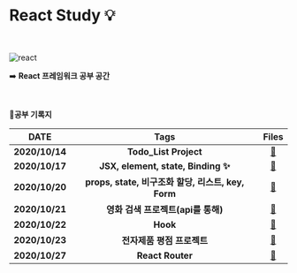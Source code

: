 # React Study :bulb:

</br>



![react](https://user-images.githubusercontent.com/48006103/95996882-21220080-0e6e-11eb-9820-20f125fd510b.png)









:arrow_right: **React 프레임워크 공부 공간**



</br>



📖**공부 기록지**

|      DATE      |                        Tags                        |                            Files                             |
| :------------: | :------------------------------------------------: | :----------------------------------------------------------: |
| **2020/10/14** |               **Todo_List Project**                | [:open_file_folder:](https://github.com/holim0/Front_End_Study/blob/master/README_Directory/React/20201014.md) |
| **2020/10/17** |         **JSX, element, state, Binding ✨**         | [:open_file_folder:](https://github.com/holim0/Front_End_Study/blob/master/README_Directory/React/20201016.md) |
| **2020/10/20** | **props, state, 비구조화 할당, 리스트, key, Form** | [:open_file_folder:](https://github.com/holim0/Front_End_Study/blob/master/README_Directory/React/20201020.md) |
| **2020/10/21** |         **영화 검색 프로젝트(api를 통해)**         | [:open_file_folder:](https://github.com/holim0/Front_End_Study/blob/master/README_Directory/React/20201021.md) |
| **2020/10/22** |                      **Hook**                      | [:open_file_folder:](https://github.com/holim0/Front_End_Study/blob/master/README_Directory/React/20201022.md) |
| **2020/10/23** |             **전자제품 평점 프로젝트**             | [:open_file_folder:](https://github.com/holim0/Front_End_Study/blob/master/README_Directory/React/20201023.md) |
| **2020/10/27** |                  **React Router**                  | [:open_file_folder:](https://github.com/holim0/Front_End_Study/blob/master/README_Directory/React/20201027.md) |







</br></br>

















